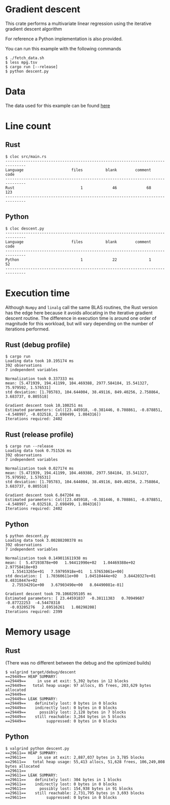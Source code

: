 # Gradient descent

This crate performs a multivariate linear regression using the iterative gradient descent algorithm

For reference a Python implementation is also provided.

You can run this example with the following commands

```
$ ./fetch_data.sh
$ less mpg.tsv
$ cargo run [--release]
$ python descent.py
```

# Data

The data used for this example can be found [here]

[here]: https://archive.ics.uci.edu/ml/datasets/Auto+MPG

# Line count

## Rust

```
$ cloc src/main.rs
-------------------------------------------------------------------------------
Language                     files          blank        comment           code
-------------------------------------------------------------------------------
Rust                             1             46             68            123
-------------------------------------------------------------------------------
```

## Python

```
$ cloc descent.py
-------------------------------------------------------------------------------
Language                     files          blank        comment           code
-------------------------------------------------------------------------------
Python                           1             22              1             52
-------------------------------------------------------------------------------
```

# Execution time

Although `Numpy` and `linalg` call the same BLAS routines, the Rust version has the edge here
because it avoids allocating in the iterative gradient descent routine. The difference in execution
time is around one order of magnitude for this workload, but will vary depending on the number of
iterations performed.

## Rust (debug profile)

```
$ cargo run
Loading data took 10.195174 ms
392 observations
7 independent variables

Normalization took 0.337333 ms
mean: [5.471939, 194.41199, 104.469388, 2977.584184, 15.541327, 75.979592, 1.576531]
std deviation: [1.705783, 104.644004, 38.49116, 849.40256, 2.758864, 3.683737, 0.805518]

Gradient descent took 10.100251 ms
Estimated parameters: Col([23.445918, -0.381446, 0.708861, -0.878851, -4.548997, -0.032518, 2.698499, 1.084316])
Iterations required: 2402
```

## Rust (release profile)

```
$ cargo run --release
Loading data took 0.751526 ms
392 observations
7 independent variables

Normalization took 0.027174 ms
mean: [5.471939, 194.41199, 104.469388, 2977.584184, 15.541327, 75.979592, 1.576531]
std deviation: [1.705783, 104.644004, 38.49116, 849.40256, 2.758864, 3.683737, 0.805518]

Gradient descent took 6.047204 ms
Estimated parameters: Col([23.445918, -0.381446, 0.708861, -0.878851, -4.548997, -0.032518, 2.698499, 1.084316])
Iterations required: 2402
```

## Python

```
$ python descent.py
Loading data took 3.00288200378 ms
392 observations
7 independent variables

Normalization took 0.149011611938 ms
mean: [  5.47193878e+00   1.94411990e+02   1.04469388e+02   2.97758418e+03
   1.55413265e+01   7.59795918e+01   1.57653061e+00]
std deviation: [  1.70360611e+00   1.04510444e+02   3.84420327e+01   8.48318447e+02
   2.75534291e+00   3.67903490e+00   8.04490081e-01]

Gradient descent took 70.1060295105 ms
Estimated parameters: [ 23.44591837  -0.38111383   0.70949687  -0.87722253  -4.54478318
  -0.03205276   2.69516261   1.08298208]
Iterations required: 2399
```

# Memory usage

## Rust

(There was no different between the debug and the optimized builds)

```
$ valgrind target/debug/descent
==29449== HEAP SUMMARY:
==29449==     in use at exit: 5,392 bytes in 12 blocks
==29449==   total heap usage: 97 allocs, 85 frees, 203,629 bytes allocated
==29449==
==29449== LEAK SUMMARY:
==29449==    definitely lost: 0 bytes in 0 blocks
==29449==    indirectly lost: 0 bytes in 0 blocks
==29449==      possibly lost: 2,128 bytes in 7 blocks
==29449==    still reachable: 3,264 bytes in 5 blocks
==29449==         suppressed: 0 bytes in 0 blocks
```

## Python

```
$ valgrind python descent.py
==29611== HEAP SUMMARY:
==29611==     in use at exit: 2,887,037 bytes in 3,785 blocks
==29611==   total heap usage: 55,413 allocs, 51,628 frees, 106,249,808 bytes allocated
==29611==
==29611== LEAK SUMMARY:
==29611==    definitely lost: 304 bytes in 1 blocks
==29611==    indirectly lost: 0 bytes in 0 blocks
==29611==      possibly lost: 154,938 bytes in 91 blocks
==29611==    still reachable: 2,731,795 bytes in 3,693 blocks
==29611==         suppressed: 0 bytes in 0 blocks
```
